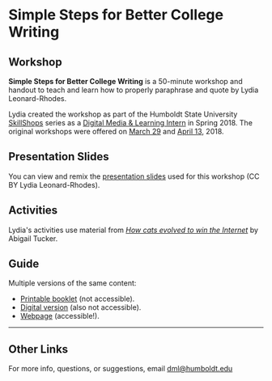 # Simple Steps for Better College Writing

## Workshop
__Simple Steps for Better College Writing__ is a 50-minute workshop and handout to teach and learn how to properly paraphrase and quote by Lydia Leonard-Rhodes.

Lydia created the workshop as part of the Humboldt State University [SkillShops](http://humboldt.libcal.com/workshops) series as a [Digital Media & Learning Intern](http://libguides.humboldt.edu/dml/apply) in Spring 2018. The original workshops were offered on [March 29](https://humboldt.libcal.com/event/40468985) and [April 13](https://humboldt.libcal.com/event/4046920), 2018.

## Presentation Slides
You can view and remix the [presentation slides](https://docs.google.com/presentation/d/e/2PACX-1vTzejAUyoJVbp6BXXqEUFZJkxa0Ga5NCCiVYCuMR8CM__8xgXLzN6FSvSYWQdbn-OlFrD3ifMsgZEve/pub?start=false&loop=false&delayms=3000) used for this workshop (CC BY Lydia Leonard-Rhodes).

## Activities
Lydia's activities use material from [_How cats evolved to win the Internet_](https://www.nytimes.com/2016/10/16/opinion/sunday/how-cats-evolved-to-win-the-internet.html) by Abigail Tucker. 

## Guide

Multiple versions of the same content:
+ [Printable booklet](https://drive.google.com/open?id=1ldjjnL0u3h0MrrpV_UmceLd7EQ-hajS0) (not accessible).
+ [Digital version](https://docs.google.com/presentation/d/e/2PACX-1vTCVhdceLf5UF0LdXcrMNZCku70goV4O0d4850DF1pIzWeh4t9YxGAImt_9Wx7frS0N13OFyiCFJahI/pub?start=false&loop=false&delayms=3000) (also not accessible).
+ [Webpage](https://hsudml.github.io/simpleSteps/guide) (accessible!).

---
## Other Links
For more info, questions, or suggestions, email dml@humboldt.edu
